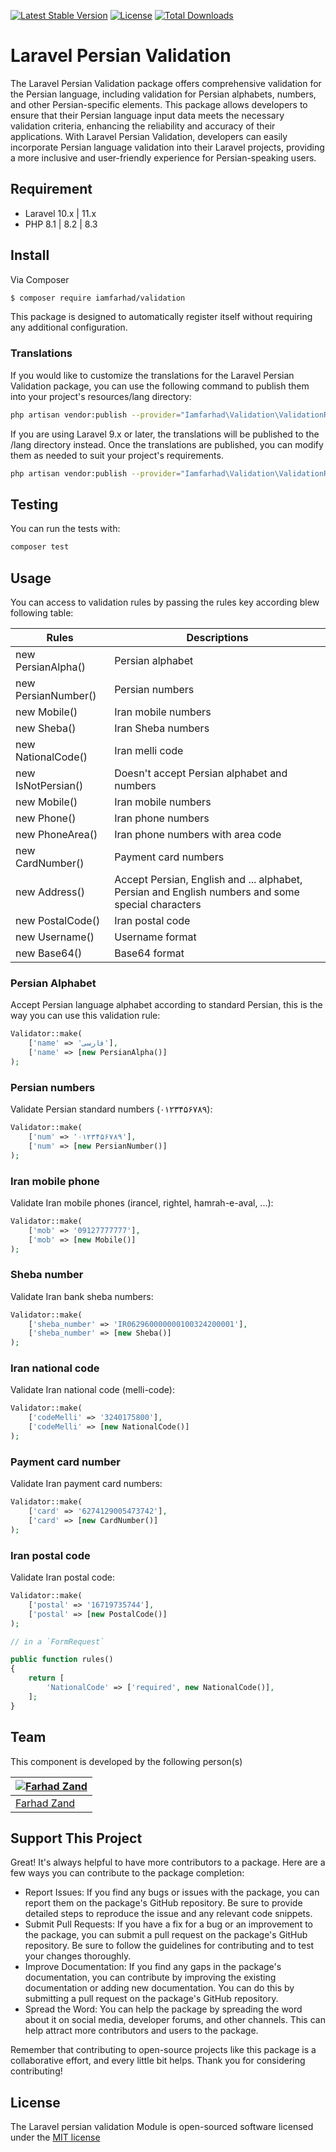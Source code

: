 [![Latest Stable Version](https://poser.pugx.org/iamfarhad/validation/v/stable)](https://packagist.org/packages/iamfarhad/validation)
[![License](https://poser.pugx.org/iamfarhad/validation/license)](https://packagist.org/packages/iamfarhad/validation)
[![Total Downloads](https://poser.pugx.org/iamfarhad/validation/downloads)](https://packagist.org/packages/iamfarhad/validation)

# Laravel Persian Validation

The Laravel Persian Validation package offers comprehensive validation for the Persian language, including validation for Persian alphabets, numbers, and other Persian-specific elements. This package allows developers to ensure that their Persian language input data meets the necessary validation criteria, enhancing the reliability and accuracy of their applications. With Laravel Persian Validation, developers can easily incorporate Persian language validation into their Laravel projects, providing a more inclusive and user-friendly experience for Persian-speaking users.




## Requirement

* Laravel 10.x | 11.x
* PHP 8.1 | 8.2 | 8.3

## Install

Via Composer

``` bash
$ composer require iamfarhad/validation
```

This package is designed to automatically register itself without requiring any additional configuration.


### Translations

If you would like to customize the translations for the Laravel Persian Validation package, you can use the following command to publish them into your project's resources/lang directory:

```bash
php artisan vendor:publish --provider="Iamfarhad\Validation\ValidationRulesServiceProvider" --tag="translations"

```
If you are using Laravel 9.x or later, the translations will be published to the /lang directory instead. Once the translations are published, you can modify them as needed to suit your project's requirements.


```bash
php artisan vendor:publish --provider="Iamfarhad\Validation\ValidationRulesServiceProvider"
```

## Testing
You can run the tests with:

```bash
composer test
```

## Usage

You can access to validation rules by passing the rules key according blew following table:

| Rules               | Descriptions                                                                                      |
|---------------------|---------------------------------------------------------------------------------------------------|
| new PersianAlpha()  | Persian alphabet                                                                                  |
| new PersianNumber() | Persian numbers                                                                                   |
| new Mobile()        | Iran mobile numbers                                                                               |
| new Sheba()         | Iran Sheba numbers                                                                                |
| new NationalCode()  | Iran melli code                                                                                   |
| new IsNotPersian()  | Doesn't accept Persian alphabet and numbers                                                       |
| new Mobile()        | Iran mobile numbers                                                                               |
| new Phone()         | Iran phone numbers                                                                                |
| new PhoneArea()     | Iran phone numbers with area code                                                                 |
| new CardNumber()    | Payment card numbers                                                                              |
| new Address()       | Accept Persian, English and ... alphabet, Persian and English numbers and some special characters |
| new PostalCode()    | Iran postal code                                                                                  |
| new Username()      | Username format                                                                                   |
| new Base64()        | Base64 format                                                                                     |

### Persian Alphabet
Accept Persian language alphabet according to standard Persian, this is the way you can use this validation rule:

``` php
Validator::make(
    ['name' => 'فارسی'],
    ['name' => [new PersianAlpha()]
);
```

### Persian numbers
Validate Persian standard numbers (۰۱۲۳۴۵۶۷۸۹):

``` php
Validator::make(
    ['num' => '۰۱۲۳۴۵۶۷۸۹'],
    ['num' => [new PersianNumber()]
);
```

### Iran mobile phone
Validate Iran mobile phones (irancel, rightel, hamrah-e-aval, ...):

``` php
Validator::make(
    ['mob' => '09127777777'],
    ['mob' => [new Mobile()]
);
```

### Sheba number
Validate Iran bank sheba numbers:

``` php
Validator::make(
    ['sheba_number' => 'IR062960000000100324200001'],
    ['sheba_number' => [new Sheba()]
);
```

### Iran national code
Validate Iran national code (melli-code):

``` php
Validator::make(
    ['codeMelli' => '3240175800'],
    ['codeMelli' => [new NationalCode()]
);
```

### Payment card number
Validate Iran payment card numbers:

``` php
Validator::make(
    ['card' => '6274129005473742'],
    ['card' => [new CardNumber()]
);
```

### Iran postal code
Validate Iran postal code:

``` php
Validator::make(
    ['postal' => '16719735744'],
    ['postal' => [new PostalCode()]
);
```

```php
// in a `FormRequest`

public function rules()
{
    return [
        'NationalCode' => ['required', new NationalCode()],
    ];
}
```

## Team
This component is developed by the following person(s)

| [![Farhad Zand](https://avatars3.githubusercontent.com/u/1936147?v=3&s=130)](https://github.com/iamfarhad) |
|------------------------------------------------------------------------------------------------------------|
| [Farhad Zand](https://github.com/iamfarhad)                                                                |

## Support This Project

Great! It's always helpful to have more contributors to a package. Here are a few ways you can contribute to the package completion:

* Report Issues: If you find any bugs or issues with the package, you can report them on the package's GitHub repository. Be sure to provide detailed steps to reproduce the issue and any relevant code snippets.
* Submit Pull Requests: If you have a fix for a bug or an improvement to the package, you can submit a pull request on the package's GitHub repository. Be sure to follow the guidelines for contributing and to test your changes thoroughly.
* Improve Documentation: If you find any gaps in the package's documentation, you can contribute by improving the existing documentation or adding new documentation. You can do this by submitting a pull request on the package's GitHub repository.
* Spread the Word: You can help the package by spreading the word about it on social media, developer forums, and other channels. This can help attract more contributors and users to the package.

Remember that contributing to open-source projects like this package is a collaborative effort, and every little bit helps. Thank you for considering contributing!
## License

The Laravel persian validation Module is open-sourced software licensed under the [MIT license](http://opensource.org/licenses/MIT)
